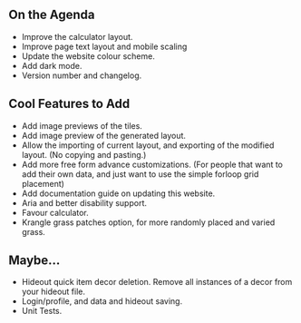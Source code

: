 ﻿## On the Agenda

- Improve the calculator layout.
- Improve page text layout and mobile scaling
- Update the website colour scheme.
- Add dark mode.
- Version number and changelog.

## Cool Features to Add

- Add image previews of the tiles.
- Add image preview of the generated layout.
- Allow the importing of current layout, and exporting of the modified layout. (No copying and pasting.)
- Add more free form advance customizations. (For people that want to add their own data, and just want to use the simple forloop grid placement)
- Add documentation guide on updating this website.
- Aria and better disability support.
- Favour calculator.
- Krangle grass patches option, for more randomly placed and varied grass.

## Maybe...

- Hideout quick item decor deletion. Remove all instances of a decor from your hideout file.
- Login/profile, and data and hideout saving.
- Unit Tests.
